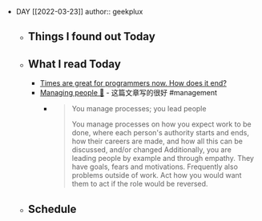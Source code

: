 - DAY [[2022-03-23]]
  author:: geekplux
	- ## Things I found out Today
	- ## What I read Today
		- [Times are great for programmers now. How does it end?](https://vaghetti.dev/posts/times-are-great/)
		- [Managing people 🤯](https://klinger.io/posts/managing-people-🤯) - 这篇文章写的很好  #management
			- > You manage processes; you lead people
			  > 
			  > You manage processes on how you expect work to be done, where each person's authority starts and ends, how their careers are made, and how all this can be discussed, and/or changed
			  Additionally, you are leading people by example and through empathy.
			  They have goals, fears and motivations. Frequently also problems outside of work.
			  Act how you would want them to act if the role would be reversed.
	- ## Schedule